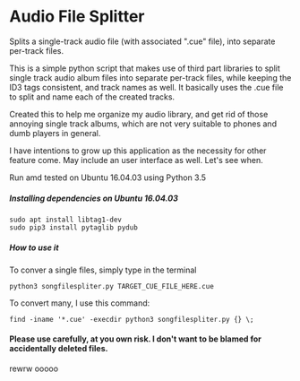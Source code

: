 # Audio File Splitter
Splits a single-track audio file (with associated ".cue" file), into separate per-track files. 

This is a simple python script that makes use of third part libraries to split single track audio album files into separate per-track files, while keeping the ID3 tags consistent, and track names as well. It basically uses the .cue file to split and name each of the created tracks.

Created this to help me organize my audio library, and get rid of those annoying single track albums, which are not very suitable to phones and dumb players in general.

I have intentions to grow up this application as the necessity for other feature come. May include an user interface as well. Let's see when. 

Run amd tested on Ubuntu 16.04.03 using Python 3.5

##### Installing dependencies on Ubuntu 16.04.03
```
sudo apt install libtag1-dev
sudo pip3 install pytaglib pydub
```

##### How to use it

To conver a single files, simply type in the terminal
```
python3 songfilespliter.py TARGET_CUE_FILE_HERE.cue
```

To convert many, I use this command:
```
find -iname '*.cue' -execdir python3 songfilespliter.py {} \;
```


#### Please use carefully, at you own risk. I don't want to be blamed for accidentally deleted files. 


rewrw
ooooo
